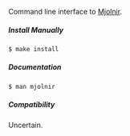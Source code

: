 Command line interface to [Mjolnir](https://github.com/sdegutis/mjolnir).

##### Install Manually

~~~bash
$ make install
~~~

##### Documentation

~~~bash
$ man mjolnir
~~~

##### Compatibility

Uncertain.